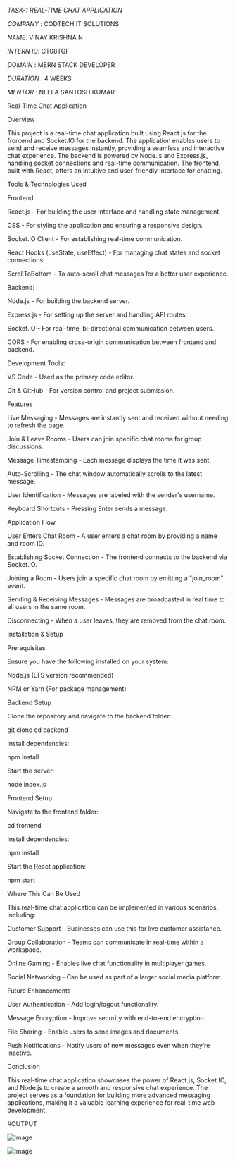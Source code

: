 *TASK-1  REAL-TIME CHAT APPLICATION*

*COMPANY* : CODTECH IT SOLUTIONS

*NAME*: VINAY KRISHNA N 

*INTERN ID*: CT08TGF

*DOMAIN* : MERN STACK DEVELOPER

*DURATION* : 4 WEEKS

*MENTOR* : NEELA SANTOSH KUMAR

Real-Time Chat Application

Overview

This project is a real-time chat application built using React.js for the frontend and Socket.IO for the backend. The application enables users to send and receive messages instantly, providing a seamless and interactive chat experience. The backend is powered by Node.js and Express.js, handling socket connections and real-time communication. The frontend, built with React, offers an intuitive and user-friendly interface for chatting.

Tools & Technologies Used

Frontend:

React.js - For building the user interface and handling state management.

CSS - For styling the application and ensuring a responsive design.

Socket.IO Client - For establishing real-time communication.

React Hooks (useState, useEffect) - For managing chat states and socket connections.

ScrollToBottom - To auto-scroll chat messages for a better user experience.

Backend:

Node.js - For building the backend server.

Express.js - For setting up the server and handling API routes.

Socket.IO - For real-time, bi-directional communication between users.

CORS - For enabling cross-origin communication between frontend and backend.

Development Tools:

VS Code - Used as the primary code editor.

Git & GitHub - For version control and project submission.

Features

Live Messaging - Messages are instantly sent and received without needing to refresh the page.

Join & Leave Rooms - Users can join specific chat rooms for group discussions.

Message Timestamping - Each message displays the time it was sent.

Auto-Scrolling - The chat window automatically scrolls to the latest message.

User Identification - Messages are labeled with the sender's username.

Keyboard Shortcuts - Pressing Enter sends a message.

Application Flow

User Enters Chat Room - A user enters a chat room by providing a name and room ID.

Establishing Socket Connection - The frontend connects to the backend via Socket.IO.

Joining a Room - Users join a specific chat room by emitting a "join_room" event.

Sending & Receiving Messages - Messages are broadcasted in real time to all users in the same room.

Disconnecting - When a user leaves, they are removed from the chat room.

Installation & Setup

Prerequisites

Ensure you have the following installed on your system:

Node.js (LTS version recommended)

NPM or Yarn (For package management)

Backend Setup

Clone the repository and navigate to the backend folder:

git clone <repository-url>
cd backend

Install dependencies:

npm install

Start the server:

node index.js

Frontend Setup

Navigate to the frontend folder:

cd frontend

Install dependencies:

npm install

Start the React application:

npm start

Where This Can Be Used

This real-time chat application can be implemented in various scenarios, including:

Customer Support - Businesses can use this for live customer assistance.

Group Collaboration - Teams can communicate in real-time within a workspace.

Online Gaming - Enables live chat functionality in multiplayer games.

Social Networking - Can be used as part of a larger social media platform.

Future Enhancements

User Authentication - Add login/logout functionality.

Message Encryption - Improve security with end-to-end encryption.

File Sharing - Enable users to send images and documents.

Push Notifications - Notify users of new messages even when they’re inactive.

Conclusion

This real-time chat application showcases the power of React.js, Socket.IO, and Node.js to create a smooth and responsive chat experience. The project serves as a foundation for building more advanced messaging applications, making it a valuable learning experience for real-time web development.



#OUTPUT

![Image](https://github.com/user-attachments/assets/e892df29-3cfe-4497-8af3-145adceb5c37)

![Image](https://github.com/user-attachments/assets/b18faa5b-9ee2-4449-87d3-08d95bfc7ba5)
